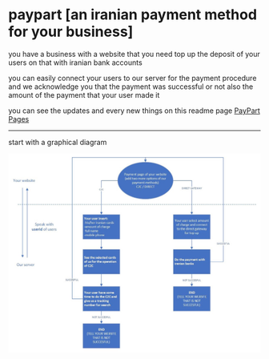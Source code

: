 # paypart [an iranian payment method for your business]

you have a business with a website that you need top up the deposit of your users on that with iranian bank accounts

you can easily connect your users to our server for the payment procedure and we acknowledge you that the payment was successful or not also the amount of the payment that your user made it

you can see the updates and every new things on this readme page [PayPart Pages](https://github.com/ataeiamirhosein/paypart)

--------------------------------------------------------------------

start with a graphical diagram

![paypart diagram](https://github.com/ataeiamirhosein/paypart/blob/main/assets/images/Paypart.jpg)
